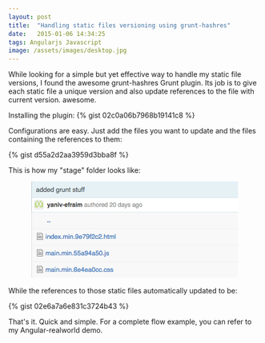 ```yaml
---
layout: post
title:  "Handling static files versioning using grunt-hashres"
date:   2015-01-06 14:34:25
tags: Angularjs Javascript
image: /assets/images/desktop.jpg
---
```


While looking for a simple but yet effective way to handle my static file versions, I found the awesome grunt-hashres Grunt plugin. Its job is to give each static file a unique version and also update references to the file with current version. awesome.

Installing the plugin:
{% gist 02c0a06b7968b19141c8 %}

Configurations are easy. Just add the files you want to update and the files containing the references to them:

{% gist d55a2d2aa3959d3bba8f %}

<p></p>
This is how my "stage" folder looks like:

<p style="text-align:center;">
	<img src="/assets/article_images/2015-01-06-handling-static-files-versioning-using-grunt-hashres/image1.png" alt="">
</p>

While the references to those static files automatically updated to be:

{% gist 02e6a7a6e831c3724b43 %}

That's it. Quick and simple. For a complete flow example, you can refer to my Angular-realworld demo.

[jekyll]:      http://jekyllrb.com
[jekyll-gh]:   https://github.com/jekyll/jekyll
[jekyll-help]: https://github.com/jekyll/jekyll-help
